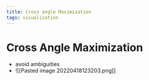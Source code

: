 ```yaml
---
title: Cross angle Maximization
tags: visualization
---
```


# Cross Angle Maximization
- avoid ambiguities
- ![[Pasted image 20220418123203.png]]




































